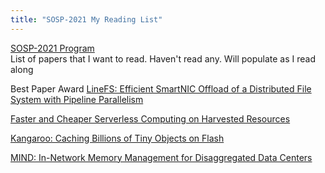 ```yaml
---
title: "SOSP-2021 My Reading List"
---
```


[SOSP-2021 Program](https://sosp2021.mpi-sws.org/program.html)   
List of papers that I want to read. Haven't read any. Will populate as I read along  

Best Paper Award
[LineFS: Efficient SmartNIC Offload of a Distributed File System with Pipeline Parallelism](https://dl.acm.org/doi/10.1145/3477132.3483565)     

[Faster and Cheaper Serverless Computing on Harvested Resources](https://dl.acm.org/doi/10.1145/3477132.3483580)     

[Kangaroo: Caching Billions of Tiny Objects on Flash](https://dl.acm.org/doi/10.1145/3477132.3483568)     

[MIND: In-Network Memory Management for Disaggregated Data Centers](https://dl.acm.org/doi/10.1145/3477132.3483561)     


